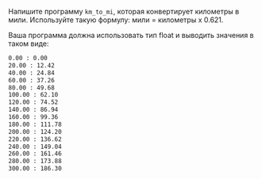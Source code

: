 Напишите программу `km_to_mi`, которая конвертирует километры в мили. Используйте такую формулу: мили = километры x 0.621.

Ваша программа должна использовать тип float и выводить значения в таком виде:

```sh
0.00 : 0.00
20.00 : 12.42
40.00 : 24.84
60.00 : 37.26
80.00 : 49.68
100.00 : 62.10
120.00 : 74.52
140.00 : 86.94
160.00 : 99.36
180.00 : 111.78
200.00 : 124.20
220.00 : 136.62
240.00 : 149.04
260.00 : 161.46
280.00 : 173.88
300.00 : 186.30
```
